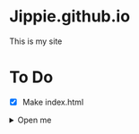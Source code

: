 # Jippie.github.io
This is my site
# To Do

- [x]  Make index.html

<details>
  <summary>Open me</summary>
  <p>GET OUT OF MY SWAMP!!</p>
  <img src="https://github.com/polewolf/swamp/blob/main/shrek.jpg?raw=true">
</details>
